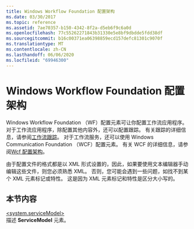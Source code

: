 ```yaml
---
title: Windows Workflow Foundation 配置架构
ms.date: 03/30/2017
ms.topic: reference
ms.assetid: 7ae70357-b150-4342-8f2a-d5eb6f9c6a0d
ms.openlocfilehash: 77c55262271843b31330e5e8bf9dbdde5fdd38df
ms.sourcegitcommit: b16c00371ea06398859ecd157defc81301c9070f
ms.translationtype: MT
ms.contentlocale: zh-CN
ms.lasthandoff: 06/06/2020
ms.locfileid: "69946300"
---
```

# <a name="windows-workflow-foundation-configuration-schema"></a>Windows Workflow Foundation 配置架构
Windows Workflow Foundation （WF）配置元素可让你配置工作流应用程序。 对于工作流应用程序，除配置其他内容外，还可以配置跟踪。 有关跟踪的详细信息，请参阅[工作流跟踪](../../../windows-workflow-foundation/workflow-tracking-and-tracing.md)。 对于工作流服务，还可以使用 Windows Communication Foundation （WCF）配置元素。 有关 WCF 的详细信息，请参阅[Wcf 配置架构](../wcf/index.md)。  
  
 由于配置文件的格式都是以 XML 形式设置的，因此，如果要使用文本编辑器手动编辑这些文件，则您必须熟悉 XML。 否则，您可能会遇到一些问题，如找不到某个 XML 元素标记或特性。 这是因为 XML 元素标记和特性是区分大小写的。  
  
## <a name="in-this-section"></a>本节内容  
 [\<system.serviceModel>](system-servicemodel-of-workflow.md)  
 描述 **ServiceModel** 元素。
